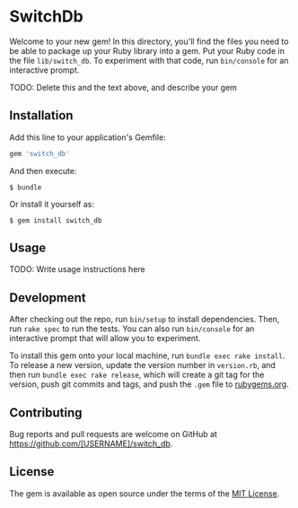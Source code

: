 # SwitchDb

Welcome to your new gem! In this directory, you'll find the files you need to be able to package up your Ruby library into a gem. Put your Ruby code in the file `lib/switch_db`. To experiment with that code, run `bin/console` for an interactive prompt.

TODO: Delete this and the text above, and describe your gem

## Installation

Add this line to your application's Gemfile:

```ruby
gem 'switch_db'
```

And then execute:

    $ bundle

Or install it yourself as:

    $ gem install switch_db

## Usage

TODO: Write usage instructions here

## Development

After checking out the repo, run `bin/setup` to install dependencies. Then, run `rake spec` to run the tests. You can also run `bin/console` for an interactive prompt that will allow you to experiment.

To install this gem onto your local machine, run `bundle exec rake install`. To release a new version, update the version number in `version.rb`, and then run `bundle exec rake release`, which will create a git tag for the version, push git commits and tags, and push the `.gem` file to [rubygems.org](https://rubygems.org).

## Contributing

Bug reports and pull requests are welcome on GitHub at https://github.com/[USERNAME]/switch_db.

## License

The gem is available as open source under the terms of the [MIT License](http://opensource.org/licenses/MIT).
